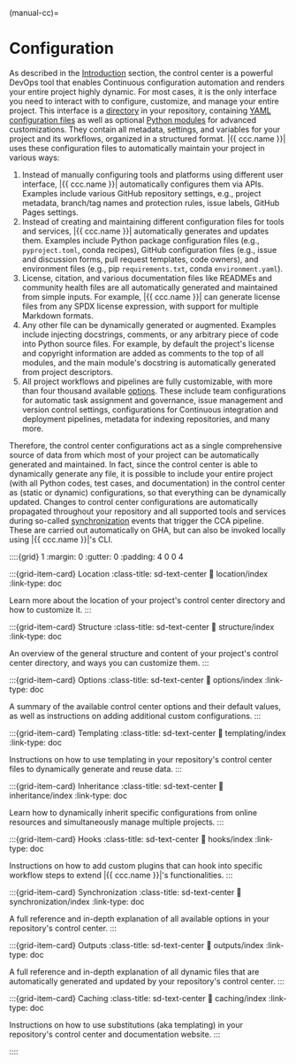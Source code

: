 (manual-cc)=
# Configuration

As described in the [Introduction](#overview-cc) section,
the control center is a powerful DevOps tool
that enables Continuous configuration automation and 
renders your entire project highly dynamic.
For most cases, it is the only interface you need to interact
with to configure, customize, and manage your entire project.
This interface is a [directory](#manual-cc-location) in your repository,
containing [YAML configuration files](#manual-cc-structure) as well as
optional [Python modules](#manual-cc-hooks) for advanced customizations.
They contain all metadata, settings, and variables
for your project and its workflows, organized in a structured format.
|{{ ccc.name }}| uses these configuration files
to automatically maintain your project in various ways:

1. Instead of manually configuring tools and platforms using different user interface,
   |{{ ccc.name }}| automatically configures them via APIs.
   Examples include various GitHub repository settings, e.g., project metadata,
   branch/tag names and protection rules, issue labels, GitHub Pages settings.
2. Instead of creating and maintaining different configuration files for tools and services,
   |{{ ccc.name }}| automatically generates and updates them.
   Examples include Python package configuration files (e.g., `pyproject.toml`, conda recipes),
   GitHub configuration files (e.g., issue and discussion forms, pull request templates, code owners),
   and environment files (e.g., pip `requirements.txt`, conda `environment.yaml`).
3. License, citation, and various documentation files like READMEs and community health files
   are all automatically generated and maintained from simple inputs. For example,
   |{{ ccc.name }}| can generate license files from any SPDX license expression,
   with support for multiple Markdown formats.
4. Any other file can be dynamically generated or augmented. Examples include injecting
   docstrings, comments, or any arbitrary piece of code into Python source files.
   For example, by default the project's license and copyright information are added as comments
   to the top of all modules, and the main module's docstring
   is automatically generated from project descriptors.
5. All project workflows and pipelines are fully customizable,
   with more than four thousand available [options](#manual-cc-options). These include
   team configurations for automatic task assignment and governance,
   issue management and version control settings, configurations for
   Continuous integration and deployment pipelines, metadata for indexing repositories, and many more.

Therefore, the control center configurations act as a single comprehensive
source of data from which most of your project can be automatically generated and maintained.
In fact, since the control center is able to dynamically generate any file,
it is possible to include your entire project (with all Python codes,
test cases, and documentation) in the control center as (static or dynamic) configurations,
so that everything can be dynamically updated.
Changes to control center configurations are automatically propagated throughout your repository
and all supported tools and services during so-called [synchronization](#manual-cc-sync) events that trigger the CCA pipeline.
These are carried out automatically on GHA, but can also be invoked locally using |{{ ccc.name }}|'s CLI.


::::{grid} 1
:margin: 0
:gutter: 0
:padding: 4 0 0 4


:::{grid-item-card} Location
:class-title: sd-text-center
:link: location/index
:link-type: doc

Learn more about the location of
your project's control center directory
and how to customize it.
:::


:::{grid-item-card} Structure
:class-title: sd-text-center
:link: structure/index
:link-type: doc

An overview of the general structure
and content of your project's control center directory,
and ways you can customize them.
:::


:::{grid-item-card} Options
:class-title: sd-text-center
:link: options/index
:link-type: doc

A summary of the available control center options
and their default values, as well as
instructions on adding additional custom configurations.
:::


:::{grid-item-card} Templating
:class-title: sd-text-center
:link: templating/index
:link-type: doc

Instructions on how to use templating
in your repository's control center files
to dynamically generate and reuse data.
:::


:::{grid-item-card} Inheritance
:class-title: sd-text-center
:link: inheritance/index
:link-type: doc

Learn how to dynamically inherit
specific configurations from online resources
and simultaneously manage multiple projects.
:::


:::{grid-item-card} Hooks
:class-title: sd-text-center
:link: hooks/index
:link-type: doc

Instructions on how to add custom plugins
that can hook into specific workflow steps
to extend |{{ ccc.name }}|'s functionalities.
:::


:::{grid-item-card} Synchronization
:class-title: sd-text-center
:link: synchronization/index
:link-type: doc

A full reference and in-depth explanation of all available options
in your repository's control center.
:::


:::{grid-item-card} Outputs
:class-title: sd-text-center
:link: outputs/index
:link-type: doc

A full reference and in-depth explanation of all dynamic files that are
automatically generated and updated by your repository's control center.
:::


:::{grid-item-card} Caching
:class-title: sd-text-center
:link: caching/index
:link-type: doc

Instructions on how to use substitutions (aka templating) in your repository's control center
and documentation website.
:::

::::
